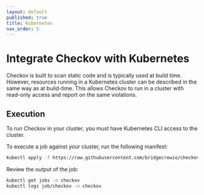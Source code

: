 ```yaml
---
layout: default
published: true
title: Kubernetes
nav_order: 5
---
```


# Integrate Checkov with Kubernetes

Checkov is built to scan static code and is typically used at build time.  However, resources running in a Kubernetes cluster
can be described in the same way as at build-time.  This allows Checkov to run in a cluster with read-only access and report
on the same violations.  

## Execution

To run Checkov in your cluster, you must have Kubernetes CLI access to the cluster.  

To execute a job against your cluster, run the following manifest:

```bash
kubectl apply -f https://raw.githubusercontent.com/bridgecrewio/checkov/master/kubernetes/checkov-job.yaml
```

Review the output of the job:

```bash
kubectl get jobs -n checkov
kubectl logs job/checkov -n checkov
```
